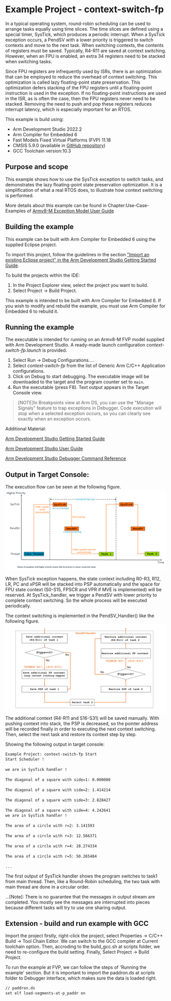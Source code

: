 # Example Project - context-switch-fp

In a typical operating system, round-robin scheduling can be used to arrange tasks equally using time slices. 
The time slices are defined using a special timer, SysTick, which produces a periodic interrupt. 
When a SysTick exception occurs, a PendSV with a lower priority is triggered to switch contexts and move to the 
next task. When switching contexts, the contents of registers must be saved. Typically, R4-R11 are saved at 
context switching. However, when an FPU is enabled, an extra 34 registers need to be stacked when switching tasks.

Since FPU registers are infrequently used by ISRs, there is an optimization that can be employed to reduce the
overhead of context switching. This optimization is called lazy floating-point state preservation. This 
optimization defers stacking of the FPU registers until a floating-point instruction is used in the exception. 
If no floating-point instructions are used in the ISR, as is often the case, then the FPU registers never need 
to be stacked. Removing the need to push and pop these registers reduces interrupt latency, which is especially 
important for an RTOS.


This example is build using: 
- Arm Development Studio 2022.2
- Arm Compiler for Embedded 6
- Fast Models Fixed Virtual Platforms (FVP) 11.18
- CMSIS 5.9.0 (available in [GitHub repository](https://github.com/ARM-software/CMSIS_5))
- GCC Toolchain version:10.3

## Purpose and scope

This example shows how to use the SysTick exception to switch tasks, and demonstrates the lazy floating-point 
state preservation optimization. It is a simplification of what a real RTOS does, to illustrate how context switching is performed.

More details about this example can be found in Chapter:Use-Case-Examples of [Armv8-M Exception Model User Guide](https://developer.arm.com/documentation/107706/latest/)

## Building the example

This example can be built with Arm Compiler for Embedded 6 using the supplied Eclipse project.

To import this project, follow the guidelines in the section ["Import an existing Eclipse project" in the Arm Development Studio Getting Started Guide](https://developer.arm.com/documentation/101469/2022-1/Projects-and-examples-in-Arm-Development-Studio/Importing-and-exporting-projects/Import-an-existing-Eclipse-project?lang=en). 

To build the projects within the IDE:

1. In the Project Explorer view, select the project you want to build.
2. Select Project → Build Project.

This example is intended to be built with Arm Compiler for Embedded 6. If you wish to modify and rebuild the example, you must use Arm Compiler for Embedded 6 to rebuild it.

## Running the example

The executable is intended for running on an Armv8-M FVP model supplied with Arm Development Studio. A ready-made launch configuration *context-switch-fp.launch* is provided.

1. Select Run → Debug Configurations....
2. Select *context-switch-fp* from the list of Generic Arm C/C++ Application configurations.
3. Click on Debug to start debugging. The executable image will be downloaded to the target and the program counter set to `main`.
4. Run the executable (press F8). Text output appears in the Target Console view.

> [NOTE]In Breakpoints view at Arm DS, you can use the "Manage Signals" feature to trap exceptions in Debugger. Code execution will stop when a selected exception occurs, so you can clearly see exactly when an exception occurs. 

Additional Material:

[Arm Development Studio Getting Started Guide](https://developer.arm.com/documentation/101469)

[Arm Development Studio User Guide](https://developer.arm.com/documentation/101470)

[Arm Development Studio Debugger Command Reference](https://developer.arm.com/documentation/101471)

## Output in Target Console:

The execution flow can be seen at the following figure.
![Execution flow chart for context switching for FPU](context_switch_fp_process.png "Execution flow chart for context-switch-fp example")

When SysTick exception happens, the state context including R0-R3, R12, LR, PC and xPSR will be stacked into PSP automatically and the space for FPU state context (S0-S15, FPSCR and VPR if MVE is implemented) will be reserved. At SysTick_handler, we trigger a PendSV with lower priority to complete context switching. So the whole process will be executed periodically.  

The context switching is implemented in the PendSV_Handler() like the following figure.
![Execution flow chart for pendsv](PendSV_Handler.png "PendSV Execution flow chart for context-switch-fp example")
The additional context (R4-R11 and S16-S31) will be saved manually. With pushing context into stack, the PSP is decreased, so the pointer address will be recorded finally in order to executing the next context switching. Then, select the next task and restore its context step by step.


Showing the following output in target console:

```
Example Project: context-switch-fp Start
Start Scheduler ! 

we are in SysTick handler ! 

The diagonal of a square with side=1: 0.000000 

The diagonal of a square with side=2: 1.414214 

The diagonal of a square with side=3: 2.828427 

The diagonal of a square with side=4: 4.242641 
we are in SysTick handler ! 

The area of a circle with r=2: 3.141593 

The area of a circle with r=3: 12.566371 

The area of a circle with r=4: 28.274334 

The area of a circle with r=5: 50.265484 

...
 ```

The first output of SysTick handler shows the program switches to task1 from main thread. Then, like a Round-Robin scheduling, the two task with main thread are done in a circular order. 
 
 ...[Note]: There is no guarantee that the messages in output stream are completed. You mostly see the messages are interrupted into pieces because different tasks will try to use one sharing output.

## Extension - build and run example with GCC 

   Import the project firstly, right-click the project, select Properties -> C/C++ Build -> Tool Chain Editor. We can switch to the GCC compiler at Current toolchain option. Then, accroding to the build_gcc.sh at scripts folder, we need to re-configure the build setting. Finally, Select Project → Build Project.

   To run the example at FVP, we can follow the steps of 'Running the example' section. But it is important to import the paddron.ds at scripts folder to Debugger interface, which makes sure the data is loaded right. 

   ```
   // paddron.ds
   set elf load-segments-at-p_paddr on
   ```

